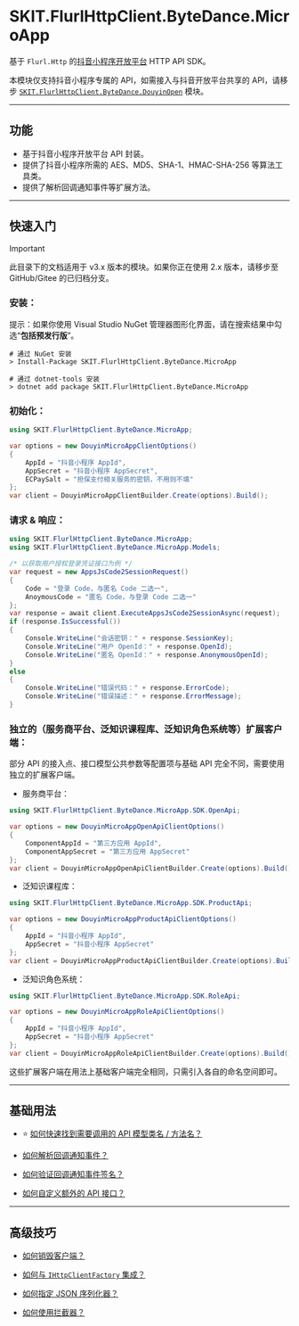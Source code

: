 ﻿# SKIT.FlurlHttpClient.ByteDance.MicroApp

基于 `Flurl.Http` 的[抖音小程序开放平台](https://microapp.bytedance.com/) HTTP API SDK。

本模块仅支持抖音小程序专属的 API，如需接入与抖音开放平台共享的 API，请移步 [`SKIT.FlurlHttpClient.ByteDance.DouyinOpen`](../DouyinOpen/README.md) 模块。

---

## 功能

-   基于抖音小程序开放平台 API 封装。
-   提供了抖音小程序所需的 AES、MD5、SHA-1、HMAC-SHA-256 等算法工具类。
-   提供了解析回调通知事件等扩展方法。

---

## 快速入门

> [!IMPORTANT]
> 此目录下的文档适用于 v3.x 版本的模块。如果你正在使用 2.x 版本，请移步至 GitHub/Gitee 的已归档分支。

### 安装：

提示：如果你使用 Visual Studio NuGet 管理器图形化界面，请在搜索结果中勾选“**包括预发行版**”。

```shell
# 通过 NuGet 安装
> Install-Package SKIT.FlurlHttpClient.ByteDance.MicroApp

# 通过 dotnet-tools 安装
> dotnet add package SKIT.FlurlHttpClient.ByteDance.MicroApp
```

### 初始化：

```csharp
using SKIT.FlurlHttpClient.ByteDance.MicroApp;

var options = new DouyinMicroAppClientOptions()
{
    AppId = "抖音小程序 AppId",
    AppSecret = "抖音小程序 AppSecret",
    ECPaySalt = "担保支付相关服务的密钥，不用则不填"
};
var client = DouyinMicroAppClientBuilder.Create(options).Build();
```

### 请求 & 响应：

```csharp
using SKIT.FlurlHttpClient.ByteDance.MicroApp;
using SKIT.FlurlHttpClient.ByteDance.MicroApp.Models;

/* 以获取用户授权登录凭证接口为例 */
var request = new AppsJsCode2SessionRequest()
{
    Code = "登录 Code，与匿名 Code 二选一",
    AnoymousCode = "匿名 Code，与登录 Code 二选一"
};
var response = await client.ExecuteAppsJsCode2SessionAsync(request);
if (response.IsSuccessful())
{
    Console.WriteLine("会话密钥：" + response.SessionKey);
    Console.WriteLine("用户 OpenId：" + response.OpenId);
    Console.WriteLine("匿名 OpenId：" + response.AnonymousOpenId);
}
else
{
    Console.WriteLine("错误代码：" + response.ErrorCode);
    Console.WriteLine("错误描述：" + response.ErrorMessage);
}
```

### 独立的（服务商平台、泛知识课程库、泛知识角色系统等）扩展客户端：

部分 API 的接入点、接口模型公共参数等配置项与基础 API 完全不同，需要使用独立的扩展客户端。

-   服务商平台：

```csharp
using SKIT.FlurlHttpClient.ByteDance.MicroApp.SDK.OpenApi;

var options = new DouyinMicroAppOpenApiClientOptions()
{
    ComponentAppId = "第三方应用 AppId",
    ComponentAppSecret = "第三方应用 AppSecret"
};
var client = DouyinMicroAppOpenApiClientBuilder.Create(options).Build();
```

-   泛知识课程库：

```csharp
using SKIT.FlurlHttpClient.ByteDance.MicroApp.SDK.ProductApi;

var options = new DouyinMicroAppProductApiClientOptions()
{
    AppId = "抖音小程序 AppId",
    AppSecret = "抖音小程序 AppSecret"
};
var client = DouyinMicroAppProductApiClientBuilder.Create(options).Build();
```

-   泛知识角色系统：

```csharp
using SKIT.FlurlHttpClient.ByteDance.MicroApp.SDK.RoleApi;

var options = new DouyinMicroAppRoleApiClientOptions()
{
    AppId = "抖音小程序 AppId",
    AppSecret = "抖音小程序 AppSecret"
};
var client = DouyinMicroAppRoleApiClientBuilder.Create(options).Build();
```

这些扩展客户端在用法上基础客户端完全相同，只需引入各自的命名空间即可。

---

## 基础用法

-   ⭐ [如何快速找到需要调用的 API 模型类名 / 方法名？](./Basic_ModelDefinition.md)

-   [如何解析回调通知事件？](./Basic_EventDeserialization.md)

-   [如何验证回调通知事件签名？](./Basic_EventSignatureVerification.md)

-   [如何自定义额外的 API 接口？](./Basic_Extensions.md)

---

## 高级技巧

-   [如何销毁客户端？](./Advanced_Dispose.md)

-   [如何与 `IHttpClientFactory` 集成？](./Advanced_IHttpClientFactory.md)

-   [如何指定 JSON 序列化器？](./Advanced_JsonSerializer.md)

-   [如何使用拦截器？](./Advanced_Interceptor.md)
